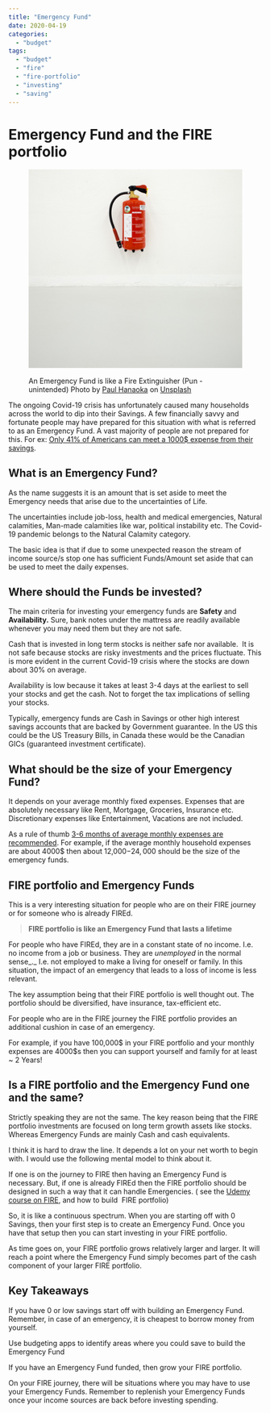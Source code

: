 ```yaml
---
title: "Emergency Fund"
date: 2020-04-19
categories: 
  - "budget"
tags: 
  - "budget"
  - "fire"
  - "fire-portfolio"
  - "investing"
  - "saving"
---
```


# **Emergency Fund and the FIRE portfolio**

<figure>

![](images/Emergency-Funds.jpg)

<figcaption>

An Emergency Fund is like a Fire Extinguisher (Pun - unintended) Photo by [Paul Hanaoka](https://unsplash.com/@plhnk?utm_source=unsplash&utm_medium=referral&utm_content=creditCopyText) on [Unsplash](https://unsplash.com/s/photos/fire-extinguishers?utm_source=unsplash&utm_medium=referral&utm_content=creditCopyText)

</figcaption>

</figure>

The ongoing Covid-19 crisis has unfortunately caused many households across the world to dip into their Savings. A few financially savvy and fortunate people may have prepared for this situation with what is referred to as an Emergency Fund. A vast majority of people are not prepared for this. For ex: [Only 41% of Americans can meet a 1000$ expense from their savings](https://www.cnbc.com/2020/01/21/41-percent-of-americans-would-be-able-to-cover-1000-dollar-emergency-with-savings.html).

## **What is an Emergency Fund?**

As the name suggests it is an amount that is set aside to meet the Emergency needs that arise due to the uncertainties of Life. 

The uncertainties include job-loss, health and medical emergencies, Natural calamities, Man-made calamities like war, political instability etc. The Covid-19 pandemic belongs to the Natural Calamity category.

The basic idea is that if due to some unexpected reason the stream of income source/s stop one has sufficient Funds/Amount set aside that can be used to meet the daily expenses.

## **Where should the Funds be invested?**

The main criteria for investing your emergency funds are **Safety** and **Availability.** Sure, bank notes under the mattress are readily available whenever you may need them but they are not safe. 

Cash that is invested in long term stocks is neither safe nor available.  It is not safe because stocks are risky investments and the prices fluctuate. This is more evident in the current Covid-19 crisis where the stocks are down about 30% on average. 

Availability is low because it takes at least 3-4 days at the earliest to sell your stocks and get the cash. Not to forget the tax implications of selling your stocks.

Typically, emergency funds are Cash in Savings or other high interest savings accounts that are backed by Government guarantee. In the US this could be the US Treasury Bills, in Canada these would be the Canadian GICs (guaranteed investment certificate).

## **What should be the size of your Emergency Fund?**

It depends on your average monthly fixed expenses. Expenses that are absolutely necessary like Rent, Mortgage, Groceries, Insurance etc. Discretionary expenses like Entertainment, Vacations are not included.

As a rule of thumb [3-6 months of average monthly expenses are recommended](https://investor.vanguard.com/emergency-fund/amount). For example, if the average monthly household expenses are about 4000$ then about 12,000$-24,000$ should be the size of the emergency funds.

## **FIRE portfolio and Emergency Funds**

This is a very interesting situation for people who are on their FIRE journey or for someone who is already FIREd.

> **FIRE portfolio is like an Emergency Fund that lasts a lifetime**

For people who have FIREd, they are in a constant state of no income. I.e. no income from a job or business. They are _unemployed_ in the normal sense_._ I.e. not employed to make a living for oneself or family. In this situation, the impact of an emergency that leads to a loss of income is less relevant. 

The key assumption being that their FIRE portfolio is well thought out. The portfolio should be diversified, have insurance, tax-efficient etc.

For people who are in the FIRE journey the FIRE portfolio provides an additional cushion in case of an emergency.

For example, if you have 100,000$ in your FIRE portfolio and your monthly expenses are 4000$s then you can support yourself and family for at least ~ 2 Years!

## **Is a FIRE portfolio and the Emergency Fund one and the same?**

Strictly speaking they are not the same. The key reason being that the FIRE portfolio investments are focused on long term growth assets like stocks. Whereas Emergency Funds are mainly Cash and cash equivalents.

I think it is hard to draw the line. It depends a lot on your net worth to begin with. I would use the following mental model to think about it.

If one is on the journey to FIRE then having an Emergency Fund is necessary. But, if one is already FIREd then the FIRE portfolio should be designed in such a way that it can handle Emergencies. ( see the [Udemy course on FIRE](https://happypathfire.com/course/), and how to build  FIRE portfolio)

So, it is like a continuous spectrum. When you are starting off with 0 Savings, then your first step is to create an Emergency Fund. Once you have that setup then you can start investing in your FIRE portfolio. 

As time goes on, your FIRE portfolio grows relatively larger and larger. It will reach a point where the Emergency Fund simply becomes part of the cash component of your larger FIRE portfolio.

## **Key Takeaways** 

If you have 0 or low savings start off with building an Emergency Fund. Remember, in case of an emergency, it is cheapest to borrow money from yourself. 

Use budgeting apps to identify areas where you could save to build the Emergency Fund

If you have an Emergency Fund funded, then grow your FIRE portfolio.

On your FIRE journey, there will be situations where you may have to use your Emergency Funds. Remember to replenish your Emergency Funds once your income sources are back before investing spending.
